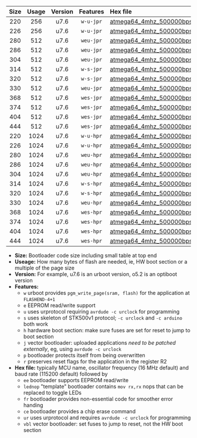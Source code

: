 |Size|Usage|Version|Features|Hex file|
|:-:|:-:|:-:|:-:|:--|
|220|256|u7.6|`w-u-jpr`|[atmega64_4mhz_500000bps_ur_vbl.hex](https://raw.githubusercontent.com/stefanrueger/urboot/main/atmega64_4mhz_500000bps_ur_vbl.hex)|
|226|256|u7.6|`w-u-jpr`|[atmega64_4mhz_500000bps_lednop_ur_vbl.hex](https://raw.githubusercontent.com/stefanrueger/urboot/main/atmega64_4mhz_500000bps_lednop_ur_vbl.hex)|
|280|512|u7.6|`weu-jpr`|[atmega64_4mhz_500000bps_ee_ur_vbl.hex](https://raw.githubusercontent.com/stefanrueger/urboot/main/atmega64_4mhz_500000bps_ee_ur_vbl.hex)|
|286|512|u7.6|`weu-jpr`|[atmega64_4mhz_500000bps_ee_lednop_ur_vbl.hex](https://raw.githubusercontent.com/stefanrueger/urboot/main/atmega64_4mhz_500000bps_ee_lednop_ur_vbl.hex)|
|304|512|u7.6|`weu-jpr`|[atmega64_4mhz_500000bps_ee_lednop_fr_ur_vbl.hex](https://raw.githubusercontent.com/stefanrueger/urboot/main/atmega64_4mhz_500000bps_ee_lednop_fr_ur_vbl.hex)|
|314|512|u7.6|`w-s-jpr`|[atmega64_4mhz_500000bps_vbl.hex](https://raw.githubusercontent.com/stefanrueger/urboot/main/atmega64_4mhz_500000bps_vbl.hex)|
|320|512|u7.6|`w-s-jpr`|[atmega64_4mhz_500000bps_lednop_vbl.hex](https://raw.githubusercontent.com/stefanrueger/urboot/main/atmega64_4mhz_500000bps_lednop_vbl.hex)|
|330|512|u7.6|`weu-jpr`|[atmega64_4mhz_500000bps_ee_lednop_fr_ce_ur_vbl.hex](https://raw.githubusercontent.com/stefanrueger/urboot/main/atmega64_4mhz_500000bps_ee_lednop_fr_ce_ur_vbl.hex)|
|368|512|u7.6|`wes-jpr`|[atmega64_4mhz_500000bps_ee_vbl.hex](https://raw.githubusercontent.com/stefanrueger/urboot/main/atmega64_4mhz_500000bps_ee_vbl.hex)|
|374|512|u7.6|`wes-jpr`|[atmega64_4mhz_500000bps_ee_lednop_vbl.hex](https://raw.githubusercontent.com/stefanrueger/urboot/main/atmega64_4mhz_500000bps_ee_lednop_vbl.hex)|
|404|512|u7.6|`wes-jpr`|[atmega64_4mhz_500000bps_ee_lednop_fr_vbl.hex](https://raw.githubusercontent.com/stefanrueger/urboot/main/atmega64_4mhz_500000bps_ee_lednop_fr_vbl.hex)|
|444|512|u7.6|`wes-jpr`|[atmega64_4mhz_500000bps_ee_lednop_fr_ce_vbl.hex](https://raw.githubusercontent.com/stefanrueger/urboot/main/atmega64_4mhz_500000bps_ee_lednop_fr_ce_vbl.hex)|
|220|1024|u7.6|`w-u-hpr`|[atmega64_4mhz_500000bps_ur.hex](https://raw.githubusercontent.com/stefanrueger/urboot/main/atmega64_4mhz_500000bps_ur.hex)|
|226|1024|u7.6|`w-u-hpr`|[atmega64_4mhz_500000bps_lednop_ur.hex](https://raw.githubusercontent.com/stefanrueger/urboot/main/atmega64_4mhz_500000bps_lednop_ur.hex)|
|280|1024|u7.6|`weu-hpr`|[atmega64_4mhz_500000bps_ee_ur.hex](https://raw.githubusercontent.com/stefanrueger/urboot/main/atmega64_4mhz_500000bps_ee_ur.hex)|
|286|1024|u7.6|`weu-hpr`|[atmega64_4mhz_500000bps_ee_lednop_ur.hex](https://raw.githubusercontent.com/stefanrueger/urboot/main/atmega64_4mhz_500000bps_ee_lednop_ur.hex)|
|304|1024|u7.6|`weu-hpr`|[atmega64_4mhz_500000bps_ee_lednop_fr_ur.hex](https://raw.githubusercontent.com/stefanrueger/urboot/main/atmega64_4mhz_500000bps_ee_lednop_fr_ur.hex)|
|314|1024|u7.6|`w-s-hpr`|[atmega64_4mhz_500000bps.hex](https://raw.githubusercontent.com/stefanrueger/urboot/main/atmega64_4mhz_500000bps.hex)|
|320|1024|u7.6|`w-s-hpr`|[atmega64_4mhz_500000bps_lednop.hex](https://raw.githubusercontent.com/stefanrueger/urboot/main/atmega64_4mhz_500000bps_lednop.hex)|
|330|1024|u7.6|`weu-hpr`|[atmega64_4mhz_500000bps_ee_lednop_fr_ce_ur.hex](https://raw.githubusercontent.com/stefanrueger/urboot/main/atmega64_4mhz_500000bps_ee_lednop_fr_ce_ur.hex)|
|368|1024|u7.6|`wes-hpr`|[atmega64_4mhz_500000bps_ee.hex](https://raw.githubusercontent.com/stefanrueger/urboot/main/atmega64_4mhz_500000bps_ee.hex)|
|374|1024|u7.6|`wes-hpr`|[atmega64_4mhz_500000bps_ee_lednop.hex](https://raw.githubusercontent.com/stefanrueger/urboot/main/atmega64_4mhz_500000bps_ee_lednop.hex)|
|404|1024|u7.6|`wes-hpr`|[atmega64_4mhz_500000bps_ee_lednop_fr.hex](https://raw.githubusercontent.com/stefanrueger/urboot/main/atmega64_4mhz_500000bps_ee_lednop_fr.hex)|
|444|1024|u7.6|`wes-hpr`|[atmega64_4mhz_500000bps_ee_lednop_fr_ce.hex](https://raw.githubusercontent.com/stefanrueger/urboot/main/atmega64_4mhz_500000bps_ee_lednop_fr_ce.hex)|

- **Size:** Bootloader code size including small table at top end
- **Useage:** How many bytes of flash are needed, ie, HW boot section or a multiple of the page size
- **Version:** For example, u7.6 is an urboot version, o5.2 is an optiboot version
- **Features:**
  + `w` urboot provides `pgm_write_page(sram, flash)` for the application at `FLASHEND-4+1`
  + `e` EEPROM read/write support
  + `u` uses urprotocol requiring `avrdude -c urclock` for programming
  + `s` uses skeleton of STK500v1 protocol; `-c urclock` and `-c arduino` both work
  + `h` hardware boot section: make sure fuses are set for reset to jump to boot section
  + `j` vector bootloader: uploaded applications *need to be patched externally*, eg, using `avrdude -c urclock`
  + `p` bootloader protects itself from being overwritten
  + `r` preserves reset flags for the application in the register R2
- **Hex file:** typically MCU name, oscillator frequency (16 MHz default) and baud rate (115200 default) followed by
  + `ee` bootloader supports EEPROM read/write
  + `lednop` "template" bootloader contains `mov rx,rx` nops that can be replaced to toggle LEDs
  + `fr` bootloader provides non-essential code for smoother error handing
  + `ce` bootloader provides a chip erase command
  + `ur` uses urprotocol and requires `avrdude -c urclock` for programming
  + `vbl` vector bootloader: set fuses to jump to reset, not the HW boot section
